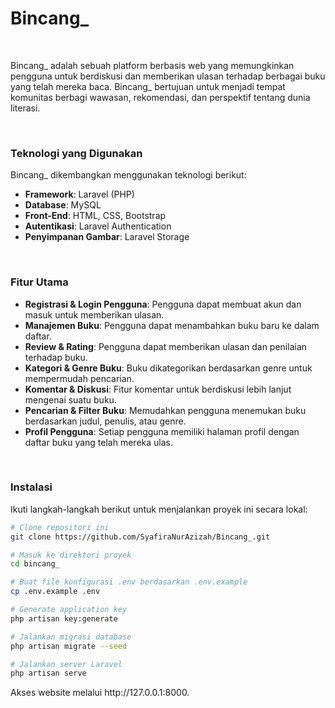 <h1>Bincang_</h1>

<br>

<p>Bincang_ adalah sebuah platform berbasis web yang memungkinkan pengguna untuk berdiskusi dan memberikan ulasan terhadap berbagai buku yang telah mereka baca. Bincang_ bertujuan untuk menjadi tempat komunitas berbagi wawasan, rekomendasi, dan perspektif tentang dunia literasi.</p>

<br>

<h3>Teknologi yang Digunakan</h3>
<p>Bincang_ dikembangkan menggunakan teknologi berikut:</p>
<ul>
    <li><b>Framework</b>: Laravel (PHP)</li>
    <li><b>Database</b>: MySQL</li>
    <li><b>Front-End</b>: HTML, CSS, Bootstrap</li>
    <li><b>Autentikasi</b>: Laravel Authentication</li>
    <li><b>Penyimpanan Gambar</b>: Laravel Storage</li>
</ul>

<br>

<h3>Fitur Utama</h3>
<ul>
    <li><b>Registrasi & Login Pengguna</b>: Pengguna dapat membuat akun dan masuk untuk memberikan ulasan.</li>
    <li><b>Manajemen Buku</b>: Pengguna dapat menambahkan buku baru ke dalam daftar.</li>
    <li><b>Review & Rating</b>: Pengguna dapat memberikan ulasan dan penilaian terhadap buku.</li>
    <li><b>Kategori & Genre Buku</b>: Buku dikategorikan berdasarkan genre untuk mempermudah pencarian.</li>
    <li><b>Komentar & Diskusi</b>: Fitur komentar untuk berdiskusi lebih lanjut mengenai suatu buku.</li>
    <li><b>Pencarian & Filter Buku</b>: Memudahkan pengguna menemukan buku berdasarkan judul, penulis, atau genre.</li>
    <li><b>Profil Pengguna</b>: Setiap pengguna memiliki halaman profil dengan daftar buku yang telah mereka ulas.</li>
</ul>

<br>

<h3>Instalasi</h3>
<p>Ikuti langkah-langkah berikut untuk menjalankan proyek ini secara lokal:</p>

```bash
# Clone repositori ini
git clone https://github.com/SyafiraNurAzizah/Bincang_.git

# Masuk ke direktori proyek
cd bincang_

# Buat file konfigurasi .env berdasarkan .env.example
cp .env.example .env

# Generate application key
php artisan key:generate

# Jalankan migrasi database
php artisan migrate --seed

# Jalankan server Laravel
php artisan serve
```

<p>Akses website melalui http://127.0.0.1:8000.</p>
